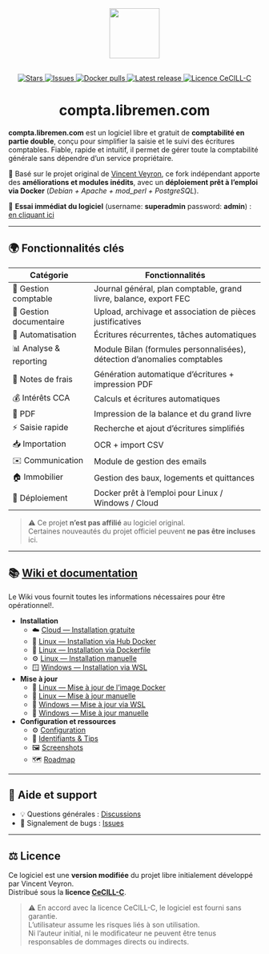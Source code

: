 <div align="center">
    <a href="https://github.com/picsou83/compta.libremen.com">
        <img width="100" height="100" src="https://user-images.githubusercontent.com/34648108/190251291-28a32777-ad26-4362-8a75-eb41a94c7be3.png">
    </a> 
    <br>
    <br>
    <p>
    <a href="https://github.com/picsou83/compta.libremen.com/stargazers">
      <img src="https://img.shields.io/github/stars/picsou83/compta.libremen.com?style=social" alt="Stars">
    </a>
    <a href="https://github.com/picsou83/compta.libremen.com/issues">
      <img src="https://img.shields.io/github/issues/picsou83/compta.libremen.com?color=orange" alt="Issues">
    </a>
    <a href="https://hub.docker.com/r/picsou83/compta-libremen-com">
      <img src="https://img.shields.io/docker/pulls/picsou83/compta-libremen-com?label=Docker%20pulls" alt="Docker pulls">
    </a>
    <a href="https://github.com/picsou83/compta.libremen.com/releases">
      <img src="https://img.shields.io/github/v/release/picsou83/compta.libremen.com?color=brightgreen" alt="Latest release">
    </a>
    <a href="https://github.com/picsou83/compta.libremen.com/blob/main/LICENSE">
      <img src="https://img.shields.io/badge/Licence-CeCILL--C-blue" alt="Licence CeCILL-C">
    </a>
    </p>
      <h1>compta.libremen.com</h1>
  </div> 

 **compta.libremen.com** est un logiciel libre et gratuit de **comptabilité en partie double**, conçu pour simplifier la saisie et le suivi des écritures comptables. 
Fiable, rapide et intuitif, il permet de gérer toute la comptabilité générale sans dépendre d’un service propriétaire.

🧩 Basé sur le projet original de [Vincent Veyron](https://compta.libremen.com/), ce fork indépendant apporte des **améliorations et modules inédits**, avec un **déploiement prêt à l’emploi via Docker** (_Debian + Apache + mod_perl + PostgreSQL_).

🔗 **Essai immédiat du logiciel** (username: **superadmin** password: **admin**) :  [en cliquant ici](http://141.145.216.88/base/)

---

## 🌍 Fonctionnalités clés

| Catégorie | Fonctionnalités |
|------------|----------------|
| 📘 Gestion comptable | Journal général, plan comptable, grand livre, balance, export FEC |
| 📁 Gestion documentaire | Upload, archivage et association de pièces justificatives |
| 🔁 Automatisation | Écritures récurrentes, tâches automatiques |
| 📊 Analyse & reporting | Module Bilan (formules personnalisées), détection d’anomalies comptables |
| 💼 Notes de frais | Génération automatique d’écritures + impression PDF |
| 💰 Intérêts CCA | Calculs et écritures automatiques |
| 🧾 PDF | Impression de la balance et du grand livre |
| ⚡ Saisie rapide | Recherche et ajout d’écritures simplifiés |
| 📥 Importation | OCR + import CSV |
| ✉️ Communication | Module de gestion des emails |
| 🏠 Immobilier | Gestion des baux, logements et quittances |
| 🐳 Déploiement | Docker prêt à l’emploi pour Linux / Windows / Cloud |

> ⚠️ Ce projet **n’est pas affilié** au logiciel original.  
> Certaines nouveautés du projet officiel peuvent **ne pas être incluses** ici.

---

## 📚 [Wiki et documentation](https://github.com/picsou83/compta.libremen.com/wiki/Home) 

Le Wiki vous fournit toutes les informations nécessaires pour être opérationnel!.

- **Installation**
  - ☁️ [Cloud — Installation gratuite](https://github.com/picsou83/compta.libremen.com/wiki/Cloud-installation-gratuite)
  - 🐧 [Linux — Installation via Hub Docker](https://github.com/picsou83/compta.libremen.com/wiki/Linux-installation-Hub-Docker)
  - 🧱 [Linux — Installation via Dockerfile](https://github.com/picsou83/compta.libremen.com/wiki/Linux-installation-Dockerfile)
  - ⚙️ [Linux — Installation manuelle](https://github.com/picsou83/compta.libremen.com/wiki/Linux-installation-manuelle)
  - 🪟 [Windows — Installation via WSL](https://github.com/picsou83/compta.libremen.com/wiki/Windows-installation-WSL)
- **Mise à jour**
  - 🔄️ [Linux — Mise à jour de l’image Docker](https://github.com/picsou83/compta.libremen.com/wiki/Linux-Maj-Docker)
  - 🔄️ [Linux — Mise à jour manuelle](https://github.com/picsou83/compta.libremen.com/wiki/Linux-Maj-manuelle)
  - 🔄️ [Windows — Mise à jour via WSL](https://github.com/picsou83/compta.libremen.com/wiki/Windows-Maj-WSL)
  - 🔄️ [Windows — Mise à jour manuelle](https://github.com/picsou83/compta.libremen.com/wiki/Windows-Maj-manuelle)
- **Configuration et ressources**
  - ⚙️ [Configuration](https://github.com/picsou83/compta.libremen.com/wiki/Home)
  - 📝 [Identifiants & Tips](https://github.com/picsou83/compta.libremen.com/wiki/Identifiants-&-Tips)
  - 🖼️ [Screenshots](https://github.com/picsou83/compta.libremen.com/wiki/Screenshot)
  - 🗺️ [Roadmap](https://github.com/picsou83/compta.libremen.com/wiki/Roadmap)

---

## 💬 Aide et support

- 💡 Questions générales : [Discussions](https://github.com/picsou83/compta.libremen.com/discussions)  
- 🐛 Signalement de bugs : [Issues](https://github.com/picsou83/compta.libremen.com/issues)  

---

## ⚖️ Licence

Ce logiciel est une **version modifiée** du projet libre initialement développé par Vincent Veyron.  
Distribué sous la **licence [CeCILL-C](http://www.cecill.info)**.

> ⚠️ En accord avec la licence CeCILL-C, le logiciel est fourni sans garantie.  
> L’utilisateur assume les risques liés à son utilisation.  
> Ni l’auteur initial, ni le modificateur ne peuvent être tenus responsables de dommages directs ou indirects.


